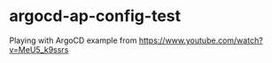# argocd-ap-config-test
Playing with ArgoCD example from https://www.youtube.com/watch?v=MeU5_k9ssrs
